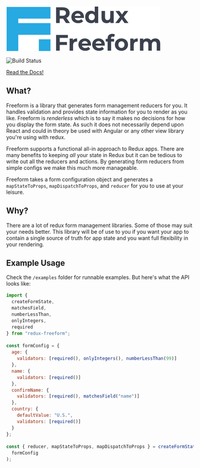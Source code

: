 ![header](/images/freeform-banner-small.png)

![Build Status](https://github.com/CityBaseInc/redux-freeform/actions/workflows/test.yml/badge.svg)

[Read the Docs!](https://citybaseinc.github.io/redux-freeform)

## What?

Freeform is a library that generates form management reducers for you. It handles validation and provides state information for you to render as you like. Freeform is _renderless_ which is to say
it makes no decisions for how you display the form state. As such it does not necessarily depend upon
React and could in theory be used with Angular or any other view library you're using with redux.

Freeform supports a functional all-in approach to Redux apps. There are many benefits to keeping _all_ your state in Redux
but it can be tedious to write out all the reducers and actions. By generating form reducers from simple configs we make
this much more manageable.

Freeform takes a form configuration object and generates a `mapStateToProps`, `mapDispatchToProps`,
and `reducer` for you to use at your leisure.

## Why?

There are a lot of redux form management libraries. Some of those may suit your needs better. This library
will be of use to you if you want your app to contain a single source of truth for app state and
you want full flexibility in your rendering.

## Example Usage

Check the `/examples` folder for runnable examples. But here's what the API looks like:

```javascript
import {
  createFormState,
  matchesField,
  numberLessThan,
  onlyIntegers,
  required
} from "redux-freeform";

const formConfig = {
  age: {
    validators: [required(), onlyIntegers(), numberLessThan(99)]
  },
  name: {
    validators: [required()]
  },
  confirmName: {
    validators: [required(), matchesField("name")]
  },
  country: {
    defaultValue: "U.S.",
    validators: [required()]
  }
};

const { reducer, mapStateToProps, mapDispatchToProps } = createFormState(
  formConfig
);
```
